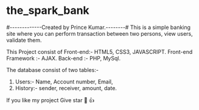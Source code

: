 # the_spark_bank

#-------------Created by Prince Kumar.--------#
This is a simple banking site where you can perform transaction between two persons, view users, validate  them.

This Project consist of
Front-end:- HTML5, CSS3, JAVASCRIPT.
Front-end Framework :- AJAX.
Back-end :- PHP, MySql.

The database consist of two tables:-
1. Users:- Name, Account number, Email, 
2. History:- sender, receiver, amount, date.


If you like my project Give star 🌟 👍
